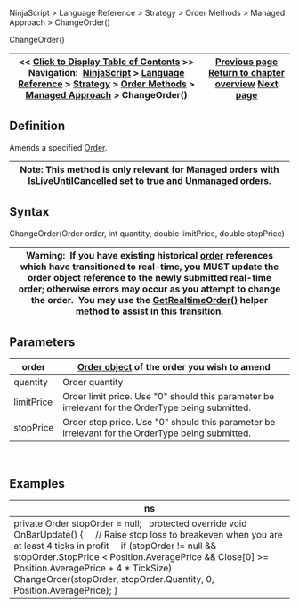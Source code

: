 ﻿
NinjaScript \> Language Reference \> Strategy \> Order Methods \> Managed Approach \> ChangeOrder()

ChangeOrder()

| \<\< [Click to Display Table of Contents](managed_changeorder.md) \>\> **Navigation:**     [NinjaScript](ninjascript.md) \> [Language Reference](language_reference_wip.md) \> [Strategy](strategy.md) \> [Order Methods](order_methods.md) \> [Managed Approach](managed_approach.md) \> ChangeOrder() | [Previous page](managed_cancelorder.md) [Return to chapter overview](managed_approach.md) [Next page](enterlong.md) |
| --- | --- |
## Definition
Amends a specified [Order](order.md).
 

| Note: This method is only relevant for Managed orders with IsLiveUntilCancelled set to true and Unmanaged orders. |
| --- |

## Syntax
ChangeOrder(Order order, int quantity, double limitPrice, double stopPrice)
 

| Warning:  If you have existing historical [order](order.md) references which have transitioned to real\-time, you MUST update the order object reference to the newly submitted real\-time order; otherwise errors may occur as you attempt to change the order.  You may use the [GetRealtimeOrder()](getrealtimeorder.md) helper method to assist in this transition. |
| --- |

## Parameters

| order | [Order object](order.md) of the order you wish to amend |
| --- | --- |
| quantity | Order quantity |
| limitPrice | Order limit price. Use "0" should this parameter be irrelevant for the OrderType being submitted. |
| stopPrice | Order stop price. Use "0" should this parameter be irrelevant for the OrderType being submitted. |
 
## 
## Examples

| ns |
| --- |
| private Order stopOrder \= null;   protected override void OnBarUpdate() {      // Raise stop loss to breakeven when you are at least 4 ticks in profit      if (stopOrder !\= null \&\& stopOrder.StopPrice \< Position.AveragePrice \&\& Close\[0] \>\= Position.AveragePrice \+ 4 \* TickSize)          ChangeOrder(stopOrder, stopOrder.Quantity, 0, Position.AveragePrice); } |
